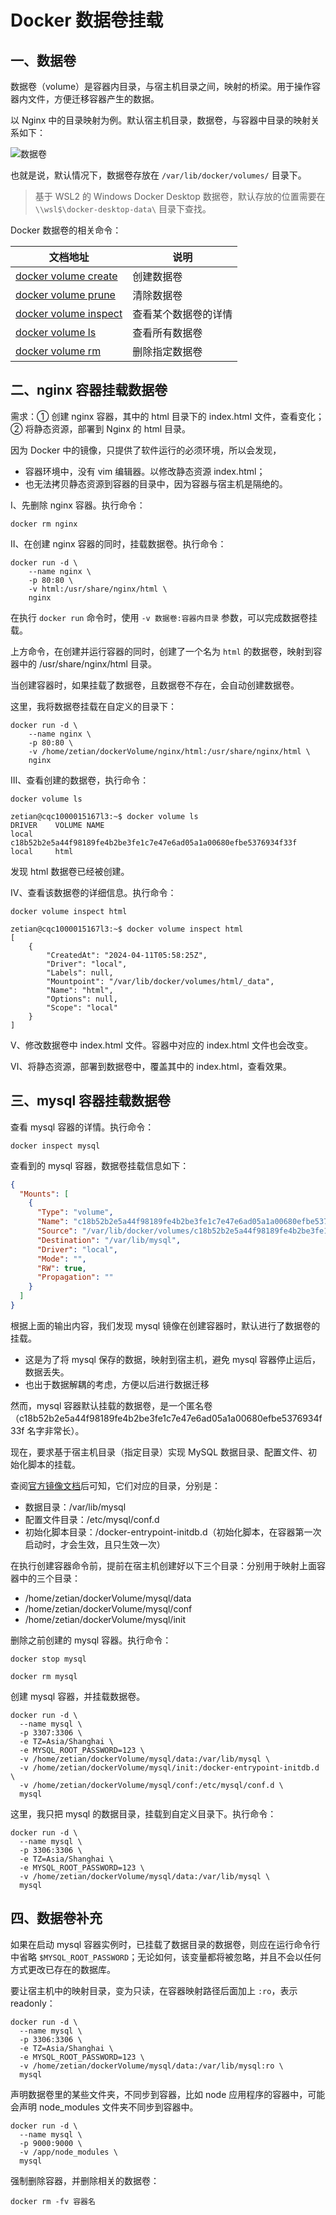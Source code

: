 # Docker 数据卷挂载

## 一、数据卷

数据卷（volume）是容器内目录，与宿主机目录之间，映射的桥梁。用于操作容器内文件，方便迁移容器产生的数据。

以 Nginx 中的目录映射为例。默认宿主机目录，数据卷，与容器中目录的映射关系如下：

![数据卷](NodeAssets/数据卷.jpg)

也就是说，默认情况下，数据卷存放在 `/var/lib/docker/volumes/` 目录下。

> 基于 WSL2 的 Windows Docker Desktop 数据卷，默认存放的位置需要在 `\\wsl$\docker-desktop-data\` 目录下查找。

Docker 数据卷的相关命令：

| **文档地址**                                                 | **说明**             |
| ------------------------------------------------------------ | -------------------- |
| [docker volume create](https://docs.docker.com/engine/reference/commandline/volume_create/) | 创建数据卷           |
| [docker volume prune](https://docs.docker.com/engine/reference/commandline/volume_prune/) | 清除数据卷           |
| [docker volume inspect](https://docs.docker.com/engine/reference/commandline/volume_inspect/) | 查看某个数据卷的详情 |
| [docker volume ls](https://docs.docker.com/engine/reference/commandline/volume_ls/) | 查看所有数据卷       |
| [docker volume rm](https://docs.docker.com/engine/reference/commandline/volume_prune/) | 删除指定数据卷       |

## 二、nginx 容器挂载数据卷

需求：① 创建 nginx 容器，其中的 html 目录下的 index.html 文件，查看变化；② 将静态资源，部署到 Nginx 的 html 目录。

因为 Docker 中的镜像，只提供了软件运行的必须环境，所以会发现，

- 容器环境中，没有 vim 编辑器。以修改静态资源 index.html；
- 也无法拷贝静态资源到容器的目录中，因为容器与宿主机是隔绝的。

Ⅰ、先删除 nginx 容器。执行命令：

```shell
docker rm nginx
```

Ⅱ、在创建 nginx 容器的同时，挂载数据卷。执行命令：

```shell
docker run -d \
    --name nginx \
    -p 80:80 \
    -v html:/usr/share/nginx/html \
    nginx
```

在执行 `docker run` 命令时，使用 `-v 数据卷:容器内目录` 参数，可以完成数据卷挂载。

上方命令，在创建并运行容器的同时，创建了一个名为 `html` 的数据卷，映射到容器中的 /usr/share/nginx/html 目录。

当创建容器时，如果挂载了数据卷，且数据卷不存在，会自动创建数据卷。

这里，我将数据卷挂载在自定义的目录下：

```shell
docker run -d \
    --name nginx \
    -p 80:80 \
    -v /home/zetian/dockerVolume/nginx/html:/usr/share/nginx/html \
    nginx
```

Ⅲ、查看创建的数据卷，执行命令：

```shell
docker volume ls
```

```shell
zetian@cqc1000015167l3:~$ docker volume ls
DRIVER    VOLUME NAME
local     c18b52b2e5a44f98189fe4b2be3fe1c7e47e6ad05a1a00680efbe5376934f33f
local     html
```

发现 html 数据卷已经被创建。

Ⅳ、查看该数据卷的详细信息。执行命令：

```shell
docker volume inspect html
```

```shell
zetian@cqc1000015167l3:~$ docker volume inspect html
[
    {
        "CreatedAt": "2024-04-11T05:58:25Z",
        "Driver": "local",
        "Labels": null,
        "Mountpoint": "/var/lib/docker/volumes/html/_data",
        "Name": "html",
        "Options": null,
        "Scope": "local"
    }
]
```

Ⅴ、修改数据卷中 index.html 文件。容器中对应的 index.html 文件也会改变。

Ⅵ、将静态资源，部署到数据卷中，覆盖其中的 index.html，查看效果。

## 三、mysql 容器挂载数据卷

查看 mysql 容器的详情。执行命令：

```shell
docker inspect mysql
```

查看到的 mysql 容器，数据卷挂载信息如下：

```json
{
  "Mounts": [
    {
      "Type": "volume",
      "Name": "c18b52b2e5a44f98189fe4b2be3fe1c7e47e6ad05a1a00680efbe5376934f33f",
      "Source": "/var/lib/docker/volumes/c18b52b2e5a44f98189fe4b2be3fe1c7e47e6ad05a1a00680efbe5376934f33f/_data",
      "Destination": "/var/lib/mysql",
      "Driver": "local",
      "Mode": "",
      "RW": true,
      "Propagation": ""
    }
  ]
}
```

根据上面的输出内容，我们发现 mysql 镜像在创建容器时，默认进行了数据卷的挂载。

- 这是为了将 mysql 保存的数据，映射到宿主机，避免 mysql 容器停止运后，数据丢失。
- 也出于数据解耦的考虑，方便以后进行数据迁移

然而，mysql 容器默认挂载的数据卷，是一个匿名卷（c18b52b2e5a44f98189fe4b2be3fe1c7e47e6ad05a1a00680efbe5376934f33f 名字非常长）。

现在，要求基于宿主机目录（指定目录）实现 MySQL 数据目录、配置文件、初始化脚本的挂载。

查阅[官方镜像文档](https://hub.docker.com/_/mysql)后可知，它们对应的目录，分别是：

- 数据目录：/var/lib/mysql
- 配置文件目录：/etc/mysql/conf.d
- 初始化脚本目录：/docker-entrypoint-initdb.d（初始化脚本，在容器第一次启动时，才会生效，且只生效一次）

在执行创建容器命令前，提前在宿主机创建好以下三个目录：分别用于映射上面容器中的三个目录：

- /home/zetian/dockerVolume/mysql/data
- /home/zetian/dockerVolume/mysql/conf
- /home/zetian/dockerVolume/mysql/init

删除之前创建的 mysql 容器。执行命令：

```shell
docker stop mysql

docker rm mysql
```

创建 mysql 容器，并挂载数据卷。

```shell
docker run -d \
  --name mysql \
  -p 3307:3306 \
  -e TZ=Asia/Shanghai \
  -e MYSQL_ROOT_PASSWORD=123 \
  -v /home/zetian/dockerVolume/mysql/data:/var/lib/mysql \
  -v /home/zetian/dockerVolume/mysql/init:/docker-entrypoint-initdb.d \
  -v /home/zetian/dockerVolume/mysql/conf:/etc/mysql/conf.d \
  mysql
```

这里，我只把 mysql 的数据目录，挂载到自定义目录下。执行命令：

```shell
docker run -d \
  --name mysql \
  -p 3306:3306 \
  -e TZ=Asia/Shanghai \
  -e MYSQL_ROOT_PASSWORD=123 \
  -v /home/zetian/dockerVolume/mysql/data:/var/lib/mysql \
  mysql
```

## 四、数据卷补充

如果在启动 mysql 容器实例时，已挂载了数据目录的数据卷，则应在运行命令行中省略 `$MYSQL_ROOT_PASSWORD`；无论如何，该变量都将被忽略，并且不会以任何方式更改已存在的数据库。

要让宿主机中的映射目录，变为只读，在容器映射路径后面加上 `:ro`，表示 readonly：

```shell
docker run -d \
  --name mysql \
  -p 3306:3306 \
  -e TZ=Asia/Shanghai \
  -e MYSQL_ROOT_PASSWORD=123 \
  -v /home/zetian/dockerVolume/mysql/data:/var/lib/mysql:ro \
  mysql
```

声明数据卷里的某些文件夹，不同步到容器，比如 node 应用程序的容器中，可能会声明 node_modules 文件夹不同步到容器中。

```shell
docker run -d \
  --name mysql \
  -p 9000:9000 \
  -v /app/node_modules \
  mysql
```

强制删除容器，并删除相关的数据卷：

```doc
docker rm -fv 容器名
```
